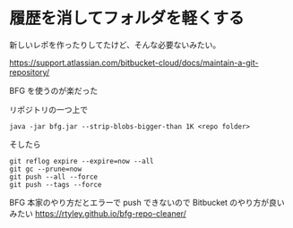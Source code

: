 # 履歴を消してフォルダを軽くする

新しいレポを作ったりしてたけど、そんな必要ないみたい。

https://support.atlassian.com/bitbucket-cloud/docs/maintain-a-git-repository/

BFG を使うのが楽だった

リポジトリの一つ上で

```
java -jar bfg.jar --strip-blobs-bigger-than 1K <repo folder>
```

そしたら
```
git reflog expire --expire=now --all
git gc --prune=now
git push --all --force
git push --tags --force
```

BFG 本家のやり方だとエラーで push できないので Bitbucket のやり方が良いみたい
https://rtyley.github.io/bfg-repo-cleaner/

<!-- vim: set tw=90 filetype=markdown : -->

